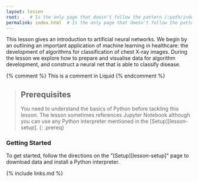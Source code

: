 ```yaml
---
layout: lesson
root: .  # Is the only page that doesn't follow the pattern /:path/index.html
permalink: index.html  # Is the only page that doesn't follow the pattern /:path/index.html
---
```


This lesson gives an introduction to artificial neural networks. We begin by an outlining an important application of machine learning in healthcare: the development of algorithms for classification of chest X-ray images. During the lesson we explore how to prepare and visualise data for algorithm development, and construct a neural net that is able to classify disease.

<!-- this is an html comment -->

{% comment %} This is a comment in Liquid {% endcomment %}

> ## Prerequisites
>
> You need to understand the basics of Python before tackling this lesson. The lesson sometimes references Jupyter Notebook although you can use any Python interpreter mentioned in the [Setup][lesson-setup].
{: .prereq}

### Getting Started

To get started, follow the directions on the "[Setup][lesson-setup]" page to download data and install a Python interpreter.

[eicu-crd]: https://doi.org/10.13026/C2WM1R

{% include links.md %}
